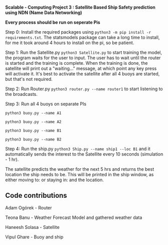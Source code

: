 **Scalable - Computing Project 3 : Satellite Based Ship Safety prediction using NDN (Name Data Networking)**

**Every process should be run on seperate Pis**

Step 0: Install the required packages using `python3 -m pip install -r requirements.txt`. The statsmodels package can take a long time to install, for me it took around 4 hours to install on the pi, so be patient.

Step 1: Run the Satellite.py `python3 Satellite.py` to start training the model, the program waits for the user to input. The user has to wait until the router is started and the training is complete. When the training is done, the satellite will print out a "waiting..." message, at which point any key press will activate it. It's best to activate the satellite after all 4 buoys are started, but that's not required.

Step 2: Run Router.py `python3 router.py --name router1` to start listening to the broadcasts.

Step 3: Run all 4 buoys on separate PIs 

`python3 buoy.py --name A1` 

`python3 buoy.py --name A2` 

`python3 buoy.py --name B1`

`python3 buoy.py --name B2`

Step 4: Run the ship.py `python3 Ship.py --name ship1 --loc B1` and it automatically sends the interest to the Satellite every 10 seconds (simulation - 1 hr). 


The satellite predicts the weather for the next 5 hrs and returns the best location the ship needs to be. This will be printed in the ship window, as either moving to: or staying in: and the location.

## Code contributions
Adam Ogórek - Router

Teona Banu - Weather Forecast Model and gathered weather data

Haneesh Solasa - Satellite

Vipul Ghare - Buoy and ship
